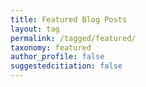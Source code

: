 ```yaml
---
title: Featured Blog Posts
layout: tag
permalink: /tagged/featured/
taxonomy: featured
author_profile: false
suggestedcitiation: false
---
```

